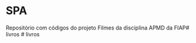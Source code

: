 # SPA

Repositório com códigos do projeto Filmes da disciplina APMD da FIAP#   l i v r o s  
 #   l i v r o s  
 
